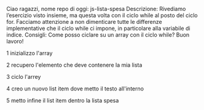 Ciao ragazzi, nome repo di oggi: js-lista-spesa
Descrizione: Rivediamo l’esercizio visto insieme, ma questa volta con il ciclo while al posto del ciclo for. Facciamo attenzione a non dimenticare tutte le differenze implementative che il ciclo while ci impone, in particolare alla variabile di indice.
Consigli: Come posso ciclare su un array con il ciclo while?
Buon lavoro!

1 inizializzo l'array

2 recupero l'elemento che deve contenere la mia lista

3 ciclo l'arrey 

4 creo un nuovo list item dove metto il testo all'interno

5 metto infine il list item dentro la lista spesa